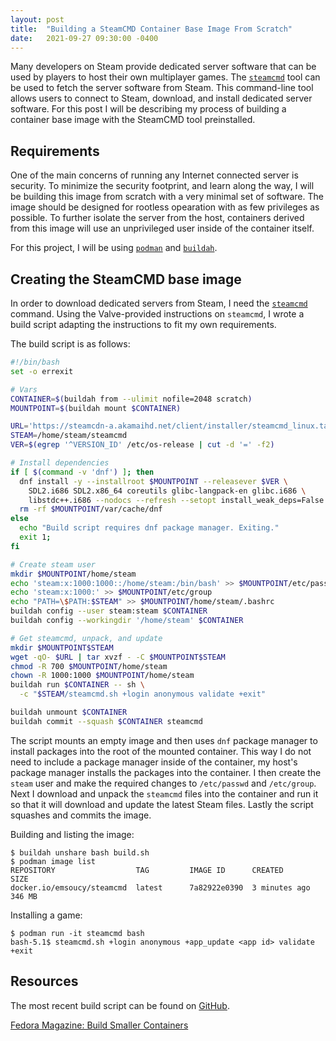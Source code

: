```yaml
---
layout: post
title:  "Building a SteamCMD Container Base Image From Scratch"
date:   2021-09-27 09:30:00 -0400
---
```

Many developers on Steam provide dedicated server software that can be used by
players to host their own multiplayer games. The
[```steamcmd```](https://developer.valvesoftware.com/wiki/SteamCMD) tool can be
used to fetch the server software from Steam. This command-line tool allows
users to connect to Steam, download, and install dedicated server software. For
this post I will be describing my process of building a container base image
with the SteamCMD tool preinstalled.

## Requirements

One of the main concerns of running any Internet connected server is security.
To minimize the security footprint, and learn along the way, I will be building
this image from scratch with a very minimal set of software. The image should be
designed for rootless opearation with as few privileges as possible. To further
isolate the server from the host, containers derived from this image will use an
unprivileged user inside of the container itself.

For this project, I will be using [```podman```](https://podman.io/) and
[```buildah```](https://buildah.io/).

## Creating the SteamCMD base image

In order to download dedicated servers from Steam, I need the
[```steamcmd```](https://developer.valvesoftware.com/wiki/SteamCMD) command.
Using the Valve-provided instructions on ```steamcmd```, I wrote a build script
adapting the instructions to fit my own requirements.

The build script is as follows:

```bash
#!/bin/bash
set -o errexit

# Vars
CONTAINER=$(buildah from --ulimit nofile=2048 scratch)
MOUNTPOINT=$(buildah mount $CONTAINER)

URL='https://steamcdn-a.akamaihd.net/client/installer/steamcmd_linux.tar.gz'
STEAM=/home/steam/steamcmd
VER=$(egrep '^VERSION_ID' /etc/os-release | cut -d '=' -f2)

# Install dependencies
if [ $(command -v 'dnf') ]; then
  dnf install -y --installroot $MOUNTPOINT --releasever $VER \
    SDL2.i686 SDL2.x86_64 coreutils glibc-langpack-en glibc.i686 \
    libstdc++.i686 --nodocs --refresh --setopt install_weak_deps=False
  rm -rf $MOUNTPOINT/var/cache/dnf
else
  echo "Build script requires dnf package manager. Exiting."
  exit 1;
fi

# Create steam user
mkdir $MOUNTPOINT/home/steam
echo 'steam:x:1000:1000::/home/steam:/bin/bash' >> $MOUNTPOINT/etc/passwd
echo 'steam:x:1000:' >> $MOUNTPOINT/etc/group
echo "PATH=\$PATH:$STEAM" >> $MOUNTPOINT/home/steam/.bashrc
buildah config --user steam:steam $CONTAINER
buildah config --workingdir '/home/steam' $CONTAINER

# Get steamcmd, unpack, and update
mkdir $MOUNTPOINT$STEAM
wget -qO- $URL | tar xvzf - -C $MOUNTPOINT$STEAM
chmod -R 700 $MOUNTPOINT/home/steam
chown -R 1000:1000 $MOUNTPOINT/home/steam
buildah run $CONTAINER -- sh \
  -c "$STEAM/steamcmd.sh +login anonymous validate +exit"

buildah unmount $CONTAINER
buildah commit --squash $CONTAINER steamcmd 
```

The script mounts an empty image and then uses ```dnf``` package manager to
install packages into the root of the mounted container. This way I do not need
to include a package manager inside of the container, my host's package manager
installs the packages into the container. I then create the ```steam``` user and
make the required changes to ```/etc/passwd``` and ```/etc/group```. Next I
download and unpack the ```steamcmd``` files into the container and run it so
that it will download and update the latest Steam files. Lastly the script
squashes and commits the image.

Building and listing the image:

```console
$ buildah unshare bash build.sh 
$ podman image list
REPOSITORY                  TAG         IMAGE ID      CREATED        SIZE
docker.io/emsoucy/steamcmd  latest      7a82922e0390  3 minutes ago  346 MB
```

Installing a game:

```console
$ podman run -it steamcmd bash
bash-5.1$ steamcmd.sh +login anonymous +app_update <app id> validate +exit
```

## Resources

The most recent build script can be found on
[GitHub](https://github.com/emsoucy/steamcmd).

[Fedora Magazine: Build Smaller Containers](https://fedoramagazine.org/build-smaller-containers/)
